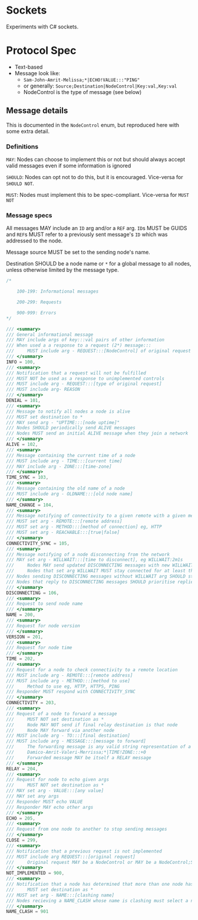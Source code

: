 # Sockets
 Experiments with C# sockets.


# Protocol Spec

- Text-based
- Message look like:
    - `Sam-John-Amrit-Melissa;*|ECHO!VALUE:::"PING"`
    - or generally: `Source;Destination|NodeControl|Key:val,Key:val`
    - NodeControl is the type of message (see below)



## Message details

This is documented in the `NodeControl` enum, but reproduced here with some extra detail.


### Definitions

`MAY`: Nodes can choose to implement this or not but should always accept valid messages even if some information is ignored

`SHOULD`: Nodes can opt not to do this, but it is encouraged. Vice-versa for `SHOULD NOT`.

`MUST`: Nodes must implement this to be spec-compliant. Vice-versa for `MUST NOT`

### Message specs

All messages MAY include an `ID` arg and/or a `REF` arg. `ID`s MUST be GUIDS and `REF`s MUST refer to a previously sent message's `ID` which was addressed to the node.

Message source MUST be set to the sending node's name.

Destination SHOULD be a node name or `*` for a global message to all nodes, unless otherwise limited by the message type.

```C#
/*

    100-199: Informational messages

    200-299: Requests

    900-999: Errors
*/

/// <summary>
/// General informational message
/// MAY include args of key:::val pairs of other information
/// When used a a response to a request (2*) message:::
///     MUST include arg - REQUEST:::[NodeControl] of original request
/// </summary>
INFO = 100,
/// <summary>
/// Notification that a request will not be fulfilled
/// MUST NOT be used as a response to unimplemented controls
/// MUST include arg - REQUEST:::[type of original request]
/// MUST include arg- REASON
/// </summary>
DENIAL = 101,
/// <summary>
/// Message to notify all nodes a node is alive
/// MUST set destination to *
/// MAY send arg - "UPTIME:::[node uptime]"
/// Nodes SHOULD periodically send ALIVE messages
/// Nodes MUST send an initial ALIVE message when they join a network
/// </summary>
ALIVE = 102,
/// <summary>
/// Message containing the current time of a node
/// MUST include arg - TIME:::[current time]
/// MAY include arg - ZONE:::[time-zone]
/// </summary>
TIME_SYNC = 103,
/// <summary>
/// Message containing the old name of a node
/// MUST include arg - OLDNAME:::[old node name]
/// </summary>
NAME_CHANGE = 104,
/// <summary>
/// Message notifying of connectivity to a given remote with a given method
/// MUST set arg - REMOTE:::[remote address]
/// MUST set arg - METHOD:::[method of connection] eg, HTTP
/// MUST set arg - REACHABLE:::[true|false]
/// </summary>
CONNECTIVITY_SYNC = 105,
/// <summary>
/// Message notifying of a node disconnecting from the network
/// MAY set arg - WILLWAIT:::[time to disconnect], eg WILLWAIT:2m1s
///     Nodes MAY send updated DISCONNECTING messages with new WILLWAIT estimates
///     Nodes that set arg WILLWAIT MUST stay connected for at least that long unless they send an updated WILLWAIT estimate
/// Nodes sending DISCONNECTING messages without WILLWAIT arg SHOULD stay connected for a short time after to recieve any final replies
/// Nodes that reply to DISCONNECTING messages SHOULD prioritise replies to these messages based on the WILLWAIT arg
/// </summary>
DISCONNECTING = 106,
/// <summary>
/// Request to send node name
/// </summary>
NAME = 200,
/// <summary>
/// Request for node version
/// </summary>
VERSION = 201,
/// <summary>
/// Request for node time
/// </summary>
TIME = 202,
/// <summary>
/// Request for a node to check connectivity to a remote location
/// MUST include arg - REMOTE:::[remote address]
/// MUST include arg - METHOD:::[method to use]
///     Method to use eg, HTTP, HTTPS, PING
/// Responder MUST respond with CONNECTIVITY_SYNC
/// </summary>
CONNECTIVITY = 203,
/// <summary>
/// Request of a node to forward a message
///     MUST NOT set destination as *
///     Node MAY NOT send if final relay destination is that node
///     Node MAY forward via another node
/// MUST include arg - TO:::[final destination]
/// MUST include arg - MESSAGE:::[message to forward]
///     The forwarding message is any valid string representation of a message eg,
///     Damico-Amrit-Valeri-Merrissa;*|TIME!ZONE:::+0
///     Forwarded message MAY be itself a RELAY message
/// </summary>
RELAY = 204,
/// <summary>
/// Request for node to echo given args
///     MUST NOT set destination as *
/// MAY set arg - VALUE:::[any value]
/// MAY set any args
/// Responder MUST echo VALUE
/// Responder MAY echo other args
/// </summary>
ECHO = 205,
/// <summary>
/// Request from one node to another to stop sending messages
/// </summary>
CLOSE = 299,
/// <summary>
/// Notification that a previous request is not implemented
/// MUST include arg REQUEST:::[original request]
///     Original request MAY be a NodeControl or MAY be a NodeControl;Subset eg, CONNECTIVITY;HTTP
/// </summary>
NOT_IMPLEMENTED = 900,
/// <summary>
/// Notification that a node has determined that more than one node has the same name
///     MUST set destination as *
/// MUST set arg - NAME:::[clashing name]
/// Nodes recieving a NAME_CLASH whose name is clashing must select a new name
/// </summary>
NAME_CLASH = 901
```